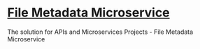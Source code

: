 # [File Metadata Microservice](https://www.freecodecamp.org/learn/apis-and-microservices/apis-and-microservices-projects/file-metadata-microservice)

The solution for APIs and Microservices Projects - File Metadata Microservice
